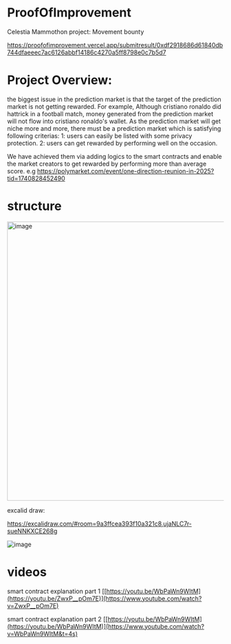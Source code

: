 # ProofOfImprovement
Celestia Mammothon project: Movement bounty

https://proofofimprovement.vercel.app/submitresult/0xdf2918686d61840db744dfaeeec7ac6126abbf14186c4270a5ff8798e0c7b5d7

# Project Overview:
the biggest issue in the prediction market is that the target of the prediction market is not getting rewarded. For example, Although cristiano ronaldo did hattrick in a football match, money generated from the prediction market will not flow into cristiano ronaldo's wallet. As the prediction market will get niche more and more, there must be a prediction market which is satisfying following criterias:
1: users can easily be listed with some privacy protection. 
2: users can get rewarded by performing well on the occasion. 

We have achieved them via adding logics to the smart contracts and enable the market creators to get rewarded by performing more than average score. 
e.g  https://polymarket.com/event/one-direction-reunion-in-2025?tid=1740828452490

# structure
<img width="649" alt="image" src="https://github.com/user-attachments/assets/88356512-c6fb-49b6-9887-5448a96a2c06" />

excalid draw: 

https://excalidraw.com/#room=9a3ffcea393f10a321c8,ujaNLC7r-sueNNKXCE268g


![image](https://github.com/user-attachments/assets/cf8fca1d-ef5e-4d33-8a31-bcc275b1e4f3)


# videos  
smart contract explanation part 1
[[https://youtu.be/WbPaWn9WItM](https://youtu.be/ZwxP__pOm7E)](https://www.youtube.com/watch?v=ZwxP__pOm7E)

smart contract explanation part 2
[[https://youtu.be/WbPaWn9WItM](https://youtu.be/WbPaWn9WItM)](https://www.youtube.com/watch?v=WbPaWn9WItM&t=4s)




